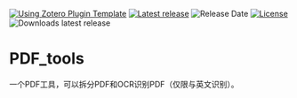 [![Using Zotero Plugin Template](https://img.shields.io/badge/Using-Zotero%20Plugin%20Template-blue?style=flat-round&logo=github)](https://github.com/windingwind/zotero-plugin-template)
[![Latest release](https://img.shields.io/github/v/release/l0o0/jasminum)](https://github.com/l0o0/jasminum/releases)
![Release Date](https://img.shields.io/github/release-date/l0o0/jasminum?color=9cf)
[![License](https://img.shields.io/github/license/l0o0/jasminum)](https://github.com/l0o0/jasminum/blob/master/LICENSE)
![Downloads latest release](https://img.shields.io/github/downloads/l0o0/jasminum/latest/total?color=yellow)

# PDF_tools
一个PDF工具，可以拆分PDF和OCR识别PDF（仅限与英文识别）。
